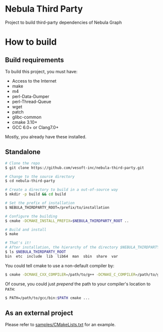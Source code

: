 # Nebula Third Party
Project to build third-party dependencies of Nebula Graph


# How to build

## Build requirements
To build this project, you must have:
  * Access to the Internet
  * make
  * m4
  * perl-Data-Dumper
  * perl-Thread-Queue
  * wget
  * patch
  * glibc-common
  * cmake 3.10+
  * GCC 6.0+ or Clang7.0+

Mostly, you already have these installed.


## Standalone

```sh
# Clone the repo
$ git clone https://github.com/vesoft-inc/nebula-third-party.git

# Change to the source directory
$ cd nebula-third-party

# Create a directory to build in a out-of-source way
$ mkdir -p build && cd build

# Set the prefix of installation
$ NEBULA_THIRDPARTY_ROOT=/prefix/to/installation

# Configure the building
$ cmake -DCMAKE_INSTALL_PREFIX=$NEBULA_THIRDPARTY_ROOT ..

# Build and install
$ make

# That's it!
# After installation, the hierarchy of the directory $NEBULA_THIRDPARTY_ROOT is like
$ ls $NEBULA_THIRDPARTY_ROOT
bin  etc  include  lib  lib64  man  sbin  share  var
```

You could tell cmake to use a non-default compiler by:
```sh
$ cmake -DCMAKE_CXX_COMPILER=/path/to/g++ -DCMAKE_C_COMPILER=/path/to/gcc ...
```

Of course, you could just _prepend_ the path to your compiler's location to `PATH`:
```sh
$ PATH=/path/to/gcc/bin:$PATH cmake ...
```


## As an external project

Please refer to [samples/CMakeLists.txt](samples/CMakeLists.txt) for an example.
